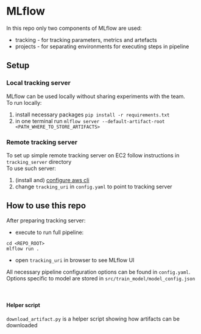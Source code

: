 # MLflow

In this repo only two components of MLflow are used:
- tracking - for tracking parameters, metrics and artefacts
- projects - for separating environments for executing steps in pipeline

## Setup

### Local tracking server

MLflow can be used locally without sharing experiments with the team.<br>
To run locally:
1. install necessary packages `pip install -r requirements.txt`
2. in one terminal run `mlflow server --default-artifact-root <PATH_WHERE_TO_STORE_ARTIFACTS>`


### Remote tracking server

To set up simple remote tracking server on EC2 follow instructions in `tracking_server` directory<br>
To use such server:
1. (install and) [configure aws cli](https://docs.aws.amazon.com/cli/latest/userguide/cli-configure-quickstart.html)
2. change `tracking_uri` in `config.yaml` to point to tracking server

## How to use this repo

After preparing tracking server:
- execute to run full pipeline:
```
cd <REPO_ROOT>
mlflow run .
```
- open `tracking_uri` in browser to see MLflow UI

All necessary pipeline configuration options can be found in `config.yaml`.<br>
Options specific to model are stored in `src/train_model/model_config.json`
<br><br><br>


#### Helper script
`download_artifact.py` is a helper script showing how artifacts can be downloaded

